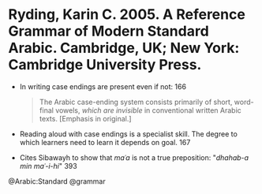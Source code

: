 # Ryding, Karin C. 2005. A Reference Grammar of Modern Standard Arabic. Cambridge, UK; New York: Cambridge University Press.

- In writing case endings are present even if not: 166

  > The Arabic case-ending system consists primarily of short, word-final vowels, *which are invisible* in conventional written Arabic texts. [Emphasis in original.]

- Reading aloud with case endings is a specialist skill. The degree to which learners need to learn it depends on goal. 167

- Cites Sibawayh to show that *maʿa* is not a true preposition: "*dhahab-a min maʿ-i-hi*" 393

@Arabic:Standard
@grammar
